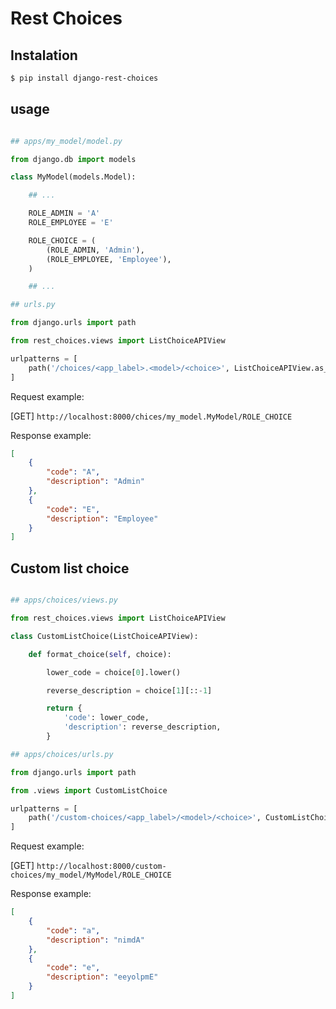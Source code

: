 # Rest Choices

## Instalation

```bash
$ pip install django-rest-choices
```

## usage

```python

## apps/my_model/model.py

from django.db import models

class MyModel(models.Model):

    ## ...

    ROLE_ADMIN = 'A'
    ROLE_EMPLOYEE = 'E'

    ROLE_CHOICE = (
        (ROLE_ADMIN, 'Admin'),
        (ROLE_EMPLOYEE, 'Employee'),
    )

    ## ...

## urls.py

from django.urls import path

from rest_choices.views import ListChoiceAPIView

urlpatterns = [
    path('/choices/<app_label>.<model>/<choice>', ListChoiceAPIView.as_view()),
]

```

Request example:

[GET] `http://localhost:8000/chices/my_model.MyModel/ROLE_CHOICE` 

Response example:

```json
[
    {
        "code": "A",
        "description": "Admin"
    },
    {
        "code": "E",
        "description": "Employee"
    }
]
```

## Custom list choice

```python

## apps/choices/views.py

from rest_choices.views import ListChoiceAPIView

class CustomListChoice(ListChoiceAPIView):

    def format_choice(self, choice):

        lower_code = choice[0].lower()

        reverse_description = choice[1][::-1]

        return {
            'code': lower_code,
            'description': reverse_description,
        }

## apps/choices/urls.py

from django.urls import path

from .views import CustomListChoice

urlpatterns = [
    path('/custom-choices/<app_label>/<model>/<choice>', CustomListChoice.as_view()),
]

```

Request example:

[GET] `http://localhost:8000/custom-choices/my_model/MyModel/ROLE_CHOICE` 

Response example:

```json
[
    {
        "code": "a",
        "description": "nimdA"
    },
    {
        "code": "e",
        "description": "eeyolpmE"
    }
]
```
